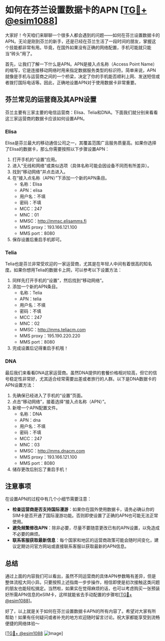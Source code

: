 # 如何在芬兰设置数据卡的APN [[TG💪+ @esim1088](https://t.me/s/esim1088)]

大家好！今天咱们来聊聊一个很多人都会遇到的问题——如何在芬兰设置数据卡的APN。无论是刚到芬兰的新手，还是已经在芬兰生活了一段时间的朋友，掌握这个技能都非常有用。毕竟，在国外如果没有正确的网络配置，手机可能就只能当“砖头”用了。

首先，让我们了解一下什么是APN。APN是接入点名称（Access Point Name）的缩写，它是连接移动网络时用来指定数据服务类型的标识符。简单来说，APN就像是手机与运营商之间的一个桥梁，决定了你的手机能否顺利上网、发送短信或者拨打国际电话等。因此，正确地设置APN对于使用数据卡非常重要。

## 芬兰常见的运营商及其APN设置

芬兰主要有三家主要的电信运营商：Elisa、Telia和DNA。下面我们就分别来看看这三家运营商的数据卡应该如何设置APN。

### Elisa

Elisa是芬兰最大的移动通信公司之一，其覆盖范围广且服务质量高。如果你选择了Elisa的数据卡，那么你需要按照以下步骤设置APN：

1. 打开手机的“设置”应用。
2. 进入“无线和网络”或类似选项（具体名称可能会因设备不同而有所差异）。
3. 找到“移动网络”并点击进入。
4. 在“接入点名称（APN）”下添加一个新的APN条目。
   - 名称：Elisa
   - APN：elisa
   - 用户名：不填
   - 密码：不填
   - MCC：247
   - MNC：01
   - MMSC：http://mmsc.elisamms.fi
   - MMS proxy：193.166.121.100
   - MMS port：8080
5. 保存设置后重启手机即可。

### Telia

Telia也是芬兰非常受欢迎的一家运营商，尤其是在年轻人中间有着很高的知名度。如果你想用Telia的数据卡上网，可以参考以下设置方法：

1. 同样先打开手机的“设置”，然后找到“移动网络”。
2. 添加一个新的APN条目。
   - 名称：Telia
   - APN：telia
   - 用户名：不填
   - 密码：不填
   - MCC：247
   - MNC：02
   - MMSC：http://mms.teliacm.com
   - MMS proxy：195.190.220.220
   - MMS port：8080
3. 完成设置后记得重启手机哦！

### DNA

最后我们来看看DNA这家运营商。虽然DNA提供的套餐价格相对较高，但它的信号稳定性非常好，尤其适合经常需要出差或者旅行的人群。以下是DNA数据卡的APN设置方法：

1. 先确保已经进入了手机的“设置”页面。
2. 点击“移动网络”，接着选择“接入点名称（APN）”。
3. 新增一个APN配置文件。
   - 名称：DNA
   - APN：dna
   - 用户名：不填
   - 密码：不填
   - MCC：247
   - MNC：03
   - MMSC：http://mms.dnacm.com
   - MMS proxy：193.166.121.100
   - MMS port：8080
4. 储存更改后别忘了重启手机！

## 注意事项

在设置APN的过程中有几个小细节需要注意：

- **检查运营商是否支持国际漫游**：如果你在国外使用数据卡，请务必确认你的SIM卡是否开通了国际漫游功能。否则即使设置了正确的APN也可能无法正常使用。
- **避免频繁修改APN**：除非必要，尽量不要随意更改已有的APN设置，以免造成不必要的麻烦。
- **联系客服获取最新信息**：每个国家和地区的运营商政策可能会随时间变化，建议定期访问官方网站或直接联系客服以获取最新的APN信息。

## 总结

通过上面的内容我们可以看出，虽然不同运营商的具体APN参数略有差异，但是整体流程大同小异。只要按照上述指南一步步操作，相信即使是初次接触这类问题的朋友也能轻松搞定。当然啦，如果实在觉得麻烦的话，也可以考虑购买一张预装好所需APN信息的eSIM卡，这样就能省去手动配置的步骤啦[[TG💪+ @esim1088](https://t.me/s/esim1088)]。

好了，以上就是关于如何在芬兰设置数据卡APN的所有内容了。希望对大家有所帮助！如果有任何疑问或者补充的地方欢迎随时留言讨论。祝大家都能享受到流畅便捷的网络体验～

[[TG💪+ @esim1088](https://t.me/s/esim1088) ![Image](https://i.postimg.cc/4NQfJmqS/Snipaste-2025-05-13-00-14-12.png)]